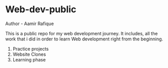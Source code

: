 # Web-dev-public

Author - Aamir Rafique

This is a public repo for my web development journey.
It includes, all the work that i did in order to learn Web development right from the beginning.
1. Practice projects
2. Website Clones
3. Learning phase
